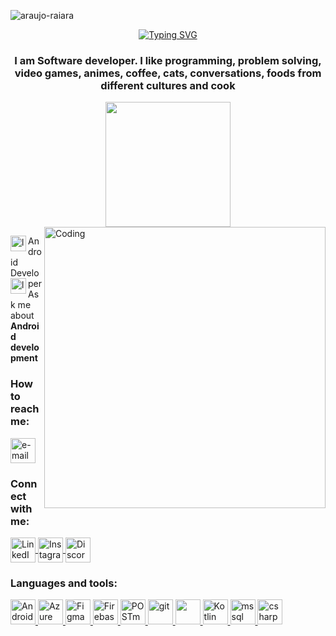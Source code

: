 <p align="left">
  <img src="https://komarev.com/ghpvc/?username=araujo-raiara&label=Profile%20views&color=0e75b6&style=flat" alt="araujo-raiara" />
</p><p align="center">
 <a href="https://git.io/typing-svg"><img src="https://readme-typing-svg.herokuapp.com?font=Fira+Code&weight=500&size=23&duration=5001&pause=1000&color=F72EEF&width=435&lines=Hi+there+%F0%9F%91%8B%2C+I'm+Raiara+%3A);Welcome+to+my+Github+space!" alt="Typing SVG" /></a>
</p>

<h3 align="center">I am Software developer. I like programming, problem solving, video games, animes, coffee, cats, conversations, foods from different cultures and cook</h3> 
<div id="header" align="center">
  <img src="https://user-images.githubusercontent.com/62944970/220807412-b9366dac-b295-4d9c-a1ba-9afad3c1f9be.gif" width="200"/>
</div>

<img align="right" alt="Coding" width="450" src="https://i.giphy.com/media/paTz7UZbPfTZFRYnnB/giphy.webp">




<img align="left" alt="learning" width="25" src="https://www.svgrepo.com/show/31136/books.svg" /> Android Developer
<img align="left" alt="learning" width="25" src="https://www.svgrepo.com/show/411476/ask.svg" /> Ask me about **Android development**

 <h3 align="left"> How to reach me: </h3>

  <a href="haraujo_raiara@outlook.com" target="_blank" rel="noreferrer">
    <img src="https://www.svgrepo.com/show/373951/outlook.svg" alt ="e-mail" width="40" height="40"/> 
    </a>

<h3 align="left">Connect with me:</h3>
<p align="left">
  <a href="https://www.linkedin.com/in/raiara-a-6541a3193/" target="_blank" rel="noopener noreferrer">
    <img align="center" src="https://www.vectorlogo.zone/logos/linkedin/linkedin-tile.svg" alt="LinkedIn" height="40" width="40" />
  </a>
  <a href="https://instagram.com/raiarauju" target="_blank" rel="noopener noreferrer">
    <img align="center" src="https://www.vectorlogo.zone/logos/instagram/instagram-tile.svg" alt="Instagram" height="40" width="40" />
  </a>
  <a href="https://discord.gg/raiarauju#4017" target="_blank" rel="noopener noreferrer">
    <img align="center" src="https://www.vectorlogo.zone/logos/discordapp/discordapp-tile.svg" alt="Discord" height="40" width="40" />
  </a>
</p>
  
    
<h3 align="left">Languages and tools:</h3>
<p align="left">
  <a href="https://developer.android.com" target="_blank" rel="noopener noreferrer">
    <img src="https://cdn.jsdelivr.net/gh/devicons/devicon/icons/android/android-original.svg" alt="Android" width="40" height="40"/>
  </a>
  <a href="https://azure.microsoft.com/en-in/" target="_blank" rel="noopener noreferrer">
    <img src="https://cdn.jsdelivr.net/gh/devicons/devicon/icons/azure/azure-original.svg" alt="Azure" width="40" height="40"/>
  </a>
  <a href="https://www.figma.com/" target="_blank" rel="noopener noreferrer">
    <img src="https://cdn.jsdelivr.net/gh/devicons/devicon/icons/figma/figma-original.svg" alt="Figma" width="40" height="40"/>
  </a>
  <a href="https://firebase.google.com/" target="_blank" rel="noopener noreferrer">
    <img src="https://cdn.jsdelivr.net/gh/devicons/devicon/icons/firebase/firebase-plain.svg" alt="Firebase" width="40" height="40"/>
   
   <a href="https://www.postman.com/" target="_blank" rel="noopener noreferrer">
    <img src="https://www.vectorlogo.zone/logos/getpostman/getpostman-icon.svg" alt="POSTman" width="40" height="40"/>
  </a>
   
  <a href="https://git-scm.com/" target="_blank" rel="noreferrer"> 
   <img src="https://cdn.jsdelivr.net/gh/devicons/devicon/icons/git/git-original.svg" alt="git" width="40" height="40"/> 
   </a>
   <a href="https:// www.java.com" target="_blank"rel="noreferrer">
    <img src="https://cdn.jsdelivr.net/gh/devicons/devicon/icons/java/java-original.svg" width="40" height=" 40"/> 
   </a>

   <a href="https://kotlinlang.org/" target="_blank" rel="noreferrer">
    <img src= "https://cdn.jsdelivr.net/gh/devicons/devicon/icons/kotlin/kotlin-original.svg" alt ="Kotlin" width="40" height="40"/> 
    </a>
   <a href="https://www.microsoft.com/en-us/sql-server" target="_blank" rel="noreferrer">
    <img src="https://www.svgrepo.com/show/331760/sql-database-generic.svg" alt ="mssql" width="40" height="40"/> 
    </a>
     <a href="https://learn.microsoft.com/pt-br/dotnet/csharp/" target="_blank" rel="noreferrer">
    <img src="https://www.svgrepo.com/show/452184/csharp.svg" alt ="csharp" width="40" height="40"/> 
    </a>
   
   
    
  
   

    



    
    



